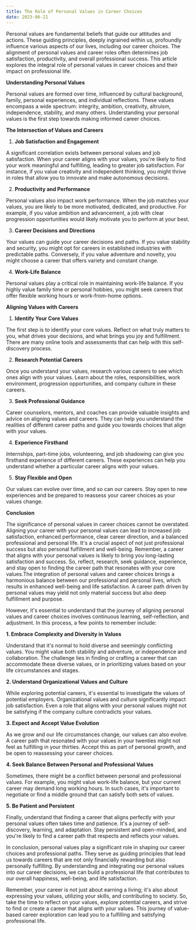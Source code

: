 ```yaml
---
title: The Role of Personal Values in Career Choices
date: 2023-06-21
---
```

Personal values are fundamental beliefs that guide our attitudes and actions. These guiding principles, deeply ingrained within us, profoundly influence various aspects of our lives, including our career choices. The alignment of personal values and career roles often determines job satisfaction, productivity, and overall professional success. This article explores the integral role of personal values in career choices and their impact on professional life.

**Understanding Personal Values**

Personal values are formed over time, influenced by cultural background, family, personal experiences, and individual reflections. These values encompass a wide spectrum: integrity, ambition, creativity, altruism, independence, stability, and many others. Understanding your personal values is the first step towards making informed career choices.

**The Intersection of Values and Careers**

1. **Job Satisfaction and Engagement**

A significant correlation exists between personal values and job satisfaction. When your career aligns with your values, you're likely to find your work meaningful and fulfilling, leading to greater job satisfaction. For instance, if you value creativity and independent thinking, you might thrive in roles that allow you to innovate and make autonomous decisions.

2. **Productivity and Performance**

Personal values also impact work performance. When the job matches your values, you are likely to be more motivated, dedicated, and productive. For example, if you value ambition and advancement, a job with clear progression opportunities would likely motivate you to perform at your best.

3. **Career Decisions and Directions**

Your values can guide your career decisions and paths. If you value stability and security, you might opt for careers in established industries with predictable paths. Conversely, if you value adventure and novelty, you might choose a career that offers variety and constant change.

4. **Work-Life Balance**

Personal values play a critical role in maintaining work-life balance. If you highly value family time or personal hobbies, you might seek careers that offer flexible working hours or work-from-home options.

**Aligning Values with Careers**

1. **Identify Your Core Values**

The first step is to identify your core values. Reflect on what truly matters to you, what drives your decisions, and what brings you joy and fulfillment. There are many online tools and assessments that can help with this self-discovery process.

2. **Research Potential Careers**

Once you understand your values, research various careers to see which ones align with your values. Learn about the roles, responsibilities, work environment, progression opportunities, and company culture in these careers.

3. **Seek Professional Guidance**

Career counselors, mentors, and coaches can provide valuable insights and advice on aligning values and careers. They can help you understand the realities of different career paths and guide you towards choices that align with your values.

4. **Experience Firsthand**

Internships, part-time jobs, volunteering, and job shadowing can give you firsthand experience of different careers. These experiences can help you understand whether a particular career aligns with your values.

5. **Stay Flexible and Open**

Our values can evolve over time, and so can our careers. Stay open to new experiences and be prepared to reassess your career choices as your values change.

**Conclusion**

The significance of personal values in career choices cannot be overstated. Aligning your career with your personal values can lead to increased job satisfaction, enhanced performance, clear career direction, and a balanced professional and personal life. It's a crucial aspect of not just professional success but also personal fulfillment and well-being. Remember, a career that aligns with your personal values is likely to bring you long-lasting satisfaction and success. So, reflect, research, seek guidance, experience, and stay open to finding the career path that resonates with your core values.The integration of personal values and career choices brings a harmonious balance between our professional and personal lives, which results in enhanced well-being and life satisfaction. A career path driven by personal values may yield not only material success but also deep fulfillment and purpose.

However, it's essential to understand that the journey of aligning personal values and career choices involves continuous learning, self-reflection, and adjustment. In this process, a few points to remember include:

**1. Embrace Complexity and Diversity in Values**

Understand that it's normal to hold diverse and seemingly conflicting values. You might value both stability and adventure, or independence and collaboration. The challenge lies in finding or crafting a career that can accommodate these diverse values, or in prioritizing values based on your life circumstances and stages.

**2. Understand Organizational Values and Culture**

While exploring potential careers, it's essential to investigate the values of potential employers. Organizational values and culture significantly impact job satisfaction. Even a role that aligns with your personal values might not be satisfying if the company culture contradicts your values.

**3. Expect and Accept Value Evolution**

As we grow and our life circumstances change, our values can also evolve. A career path that resonated with your values in your twenties might not feel as fulfilling in your thirties. Accept this as part of personal growth, and be open to reassessing your career choices.

**4. Seek Balance Between Personal and Professional Values**

Sometimes, there might be a conflict between personal and professional values. For example, you might value work-life balance, but your current career may demand long working hours. In such cases, it's important to negotiate or find a middle ground that can satisfy both sets of values.

**5. Be Patient and Persistent**

Finally, understand that finding a career that aligns perfectly with your personal values often takes time and patience. It's a journey of self-discovery, learning, and adaptation. Stay persistent and open-minded, and you're likely to find a career path that respects and reflects your values.

In conclusion, personal values play a significant role in shaping our career choices and professional paths. They serve as guiding principles that lead us towards careers that are not only financially rewarding but also personally fulfilling. By understanding and integrating our personal values into our career decisions, we can build a professional life that contributes to our overall happiness, well-being, and life satisfaction.

Remember, your career is not just about earning a living; it's also about expressing your values, utilizing your skills, and contributing to society. So, take the time to reflect on your values, explore potential careers, and strive to find or create a career that aligns with your values. This journey of value-based career exploration can lead you to a fulfilling and satisfying professional life.